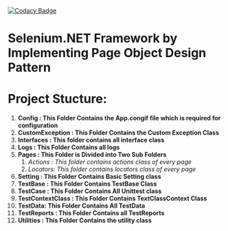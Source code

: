 [![Codacy Badge](https://app.codacy.com/project/badge/Grade/81cd46f537d844a58961c2718640b089)](https://www.codacy.com/manual/lkumarra/Selenium.NET?utm_source=github.com&amp;utm_medium=referral&amp;utm_content=lkumarra/Selenium.NET&amp;utm_campaign=Badge_Grade)

# Selenium.NET Framework by Implementing Page Object Design Pattern

# Project Stucture:
1. **Config : This Folder Contains the App.congif file which is required for configuration**
2. **CustomException : This Folder Contains the Custom Exception Class**
3. **Interfaces : This folder contains all interface class**
4. **Logs : This Folder Contains all logs**
5. **Pages : This Folder is Divided into Two Sub Folders**
    1. *Actions : This folder contains actions class of every page*
    2. *Locators: This folder contains locators class of every page*
6. **Setting : This Folder Contains Basic Setting class**
7. **TestBase : This Folder Contains TestBase Class**
8. **TestCase : This Folder Contains All Unittest class**
9. **TestContextClass : This Folder Contains TextClassContext Class**
10. **TestData: This Folder Contains All TestData**
11. **TestReports : This Folder Contains all TestReports**
12. **Utilities : This Folder Contains the utility class**